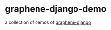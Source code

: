# graphene-django-demo
a collection of demos of [graphene-django](https://github.com/graphql-python/graphene-django)
